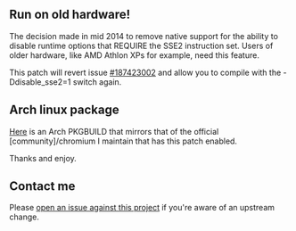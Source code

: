 ## Run on old hardware!
The decision made in mid 2014 to remove native support for the ability to disable runtime options that REQUIRE the SSE2 instruction set.  Users of older hardware, like AMD Athlon XPs for example, need this feature.

This patch will revert issue [#187423002](https://codereview.chromium.org/187423002) and allow you to compile with the -Ddisable_sse2=1 switch again.

## Arch linux package
[Here](https://aur.archlinux.org/packages/chromium-no-sse2) is an Arch PKGBUILD that mirrors that of the official [community]/chromium I maintain that has this patch enabled.

Thanks and enjoy.

## Contact me
Please [open an issue against this project](https://github.com/graysky2/chromium-no-sse2-patch/issues/new) if you're aware of an upstream change.
